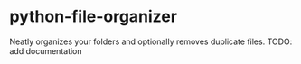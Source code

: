 # python-file-organizer
Neatly organizes your folders and optionally removes duplicate files.
TODO: add documentation
